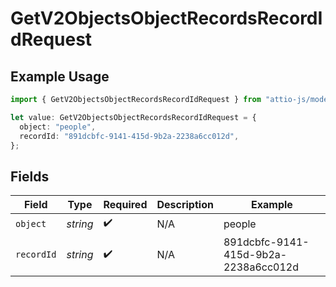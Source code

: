 # GetV2ObjectsObjectRecordsRecordIdRequest

## Example Usage

```typescript
import { GetV2ObjectsObjectRecordsRecordIdRequest } from "attio-js/models/operations";

let value: GetV2ObjectsObjectRecordsRecordIdRequest = {
  object: "people",
  recordId: "891dcbfc-9141-415d-9b2a-2238a6cc012d",
};
```

## Fields

| Field                                | Type                                 | Required                             | Description                          | Example                              |
| ------------------------------------ | ------------------------------------ | ------------------------------------ | ------------------------------------ | ------------------------------------ |
| `object`                             | *string*                             | :heavy_check_mark:                   | N/A                                  | people                               |
| `recordId`                           | *string*                             | :heavy_check_mark:                   | N/A                                  | 891dcbfc-9141-415d-9b2a-2238a6cc012d |
